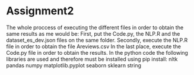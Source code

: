 # Assignment2
 
The whole proccess of executing the different files in order to obtain the same results as me would be:
First, put the Code.py, the NLP.R and the dataset_es_dev.json files on the same folder.
Secondly, execute the NLP.R file in order to obtain the file Areviews.csv
In the last place, execute the Code.py file in order to obtain the results.
In the python code the following libraries are used and therefore must be installed using pip install:
nltk
pandas 
numpy 
matplotlib.pyplot 
seaborn 
sklearn
string
